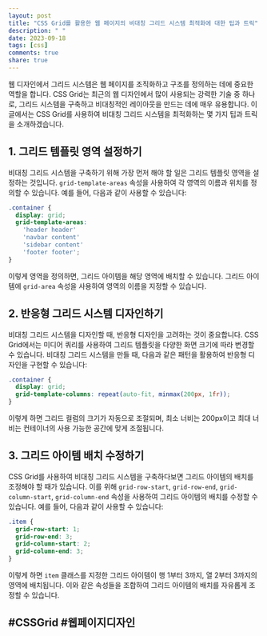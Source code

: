 ```yaml
---
layout: post
title: "CSS Grid를 활용한 웹 페이지의 비대칭 그리드 시스템 최적화에 대한 팁과 트릭"
description: " "
date: 2023-09-18
tags: [css]
comments: true
share: true
---
```


웹 디자인에서 그리드 시스템은 웹 페이지를 조직화하고 구조를 정의하는 데에 중요한 역할을 합니다. CSS Grid는 최근의 웹 디자인에서 많이 사용되는 강력한 기술 중 하나로, 그리드 시스템을 구축하고 비대칭적인 레이아웃을 만드는 데에 매우 유용합니다. 이 글에서는 CSS Grid를 사용하여 비대칭 그리드 시스템을 최적화하는 몇 가지 팁과 트릭을 소개하겠습니다.

## 1. 그리드 템플릿 영역 설정하기

비대칭 그리드 시스템을 구축하기 위해 가장 먼저 해야 할 일은 그리드 템플릿 영역을 설정하는 것입니다. `grid-template-areas` 속성을 사용하여 각 영역의 이름과 위치를 정의할 수 있습니다. 예를 들어, 다음과 같이 사용할 수 있습니다:

```css
.container {
  display: grid;
  grid-template-areas:
    'header header'
    'navbar content'
    'sidebar content'
    'footer footer';
}
```

이렇게 영역을 정의하면, 그리드 아이템을 해당 영역에 배치할 수 있습니다. 그리드 아이템에 `grid-area` 속성을 사용하여 영역의 이름을 지정할 수 있습니다.

## 2. 반응형 그리드 시스템 디자인하기

비대칭 그리드 시스템을 디자인할 때, 반응형 디자인을 고려하는 것이 중요합니다. CSS Grid에서는 미디어 쿼리를 사용하여 그리드 템플릿을 다양한 화면 크기에 따라 변경할 수 있습니다. 비대칭 그리드 시스템을 만들 때, 다음과 같은 패턴을 활용하여 반응형 디자인을 구현할 수 있습니다:

```css
.container {
  display: grid;
  grid-template-columns: repeat(auto-fit, minmax(200px, 1fr));
}
```

이렇게 하면 그리드 컬럼의 크기가 자동으로 조절되며, 최소 너비는 200px이고 최대 너비는 컨테이너의 사용 가능한 공간에 맞게 조절됩니다.

## 3. 그리드 아이템 배치 수정하기

CSS Grid를 사용하여 비대칭 그리드 시스템을 구축하다보면 그리드 아이템의 배치를 조정해야 할 때가 있습니다. 이를 위해 `grid-row-start`, `grid-row-end`, `grid-column-start`, `grid-column-end` 속성을 사용하여 그리드 아이템의 배치를 수정할 수 있습니다. 예를 들어, 다음과 같이 사용할 수 있습니다:

```css
.item {
  grid-row-start: 1;
  grid-row-end: 3;
  grid-column-start: 2;
  grid-column-end: 3;
}
```

이렇게 하면 `item` 클래스를 지정한 그리드 아이템이 행 1부터 3까지, 열 2부터 3까지의 영역에 배치됩니다. 이와 같은 속성들을 조합하여 그리드 아이템의 배치를 자유롭게 조정할 수 있습니다.

## #CSSGrid #웹페이지디자인